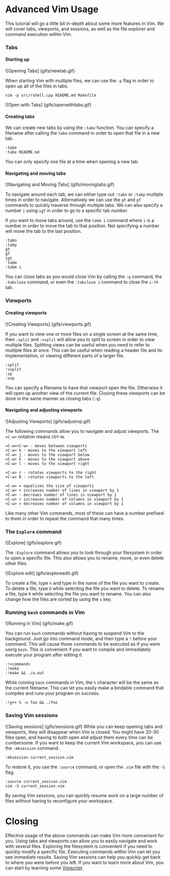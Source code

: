 # Advanced Vim Usage
This tutorial will go a little bit in-depth about some more features in Vim.
We will cover tabs, viewports, and sessions, as well as the file explorer and command execution within Vim.

### Tabs

#### Starting up

![Opening Tabs] (gifs/newtab.gif)

When starting Vim with multiple files, we can use the `-p` flag in order to open up all of the files in tabs.
```
vim -p src/rshell.cpp README.md Makefile
```

![Open with Tabs] (gifs/openwithtabs.gif)

#### Creating tabs

We can create new tabs by using the `:tabe` function. You can specify a filename after calling the `tabe` command in order to open that file in a new tab.
```
:tabe
:tabe README.md
```

You can only specify one file at a time when opening a new tab.

#### Navigating and moving tabs

![Navigating and Moving Tabs] (gifs/movingtabs.gif)

To navigate around each tab, we can either type out `:tabn` or `:tabp` multiple times in order to navigate.
Alternatively we can use the `gt` and `gT` commands to quickly traverse through multiple tabs.
We can also specify a number `i` using `igT` in order to go to a specific tab number.

If you want to move tabs around, use the `tabm i` command where `i` is a number in order to move the tab to that position.
Not specifying a number will move the tab to the last position.

```
:tabn
:tabp
gt
gT
igt
`tabm
:tabm i
```

You can close tabs as you would close Vim by calling the `:q` command, the `:tabclose` command, or even the `:tabclose i` command to close the `i-th` tab.

### Viewports

#### Creating viewports

![Creating Viewports] (gifs/viewports.gif)

If you want to view one or more files on a single screen at the same time, then `:split` and `:vsplit` will allow you to split to screen in order to view multiple files.
Splitting views can be useful when you need to refer to multiple files at once.
This can be useful when reading a header file and its implementation, or viewing different parts of a larger file.

```
:split
:vsplit
:sp
:vsp
```

You can specify a filename to have that viewport open the file.
Otherwise it will open up another view of the current file.
Closing these viewports can be done in the same manner as closing tabs (`:q`).

#### Navigating and adjusting viewports

![Adjusting Viewports] (gifs/adjustvp.gif)

The following commands allow you to navigate and adjust viewports. The `<C-w>` notation means ctrl-w.

```
<C-w><C-w> - moves between viewports
<C-w> h - moves to the viewport left
<C-w> j - moves to the viewport below
<C-w> k - moves to the viewport above
<C-w> l - moves to the viewport right

<C-w> r - rotates viewports to the right
<C-w> R - rotates viewports to the left

<C-w> = equalizes the size of viewports
<C-w> + increases number of lines in viewport by 1
<C-w> - decreaes number of lines in viewport by 1
<C-w> > increases number of columns in viewport by 1
<C-w> < decreases number of columns in viewport by 1

```

Like many other Vim commands, most of these can have a number prefixed to them in order to repeat the command that many times.

### The `Explore` command
![Explore] (gifs/explore.gif)

The `:Explore` command allows you to look through your filesystem in order to open a specific file.
This also allows you to rename, move, or even delete other files.

![Explore edit] (gifs/exploreedit.gif)

To create a file, type `%` and type in the name of the file you want to create.
To delete a file, type `D` while selecting the file you want to delete.
To rename a file, type `R` while selecting the file you want to rename.
You can also change how the files are sorted by using the `s` key.

### Running `bash` commands in Vim
![Running in Vim] (gifs/make.gif)

You can run `bash` commands without having to suspend Vim to the background.
Just go into command mode, and then type a `!` before your command.
This will cause those commands to be executed as if you were using `bash`.
This is convenient if you want to compile and immediately execute your program after editing it.

```
:!<command>
:!make
:!make && ./a.out
```
While running `bash` commands in Vim, the `%` character will be the same as the current filename.
This can let you easily make a bindable command that compiles and runs your program on success.
```
:!g++ % -o foo && ./foo
```

### Saving Vim sessions

![Saving sessions] (gifs/sessions.gif)
While you can keep opening tabs and viewports, they will disappear when Vim is closed.
You might have 20-30 files open, and having to both open and adjust them every time can be cumbersome.
If you want to keep the current Vim workspace, you can use the `:mksession` command.
```
:mksession current_session.vim
```
To restore it, you use the `:source` command, or open the `.vim` file with the `-S` flag.
```
:source current_session.vim
vim -S current_session.vim
```
By saving Vim sessions, you can quickly resume work on a large number of files without having to reconfigure your workspace.

# Closing
Effective usage of the above commands can make Vim more convenient for you.
Using tabs and viewports can allow you to easily navigate and work with several files.
Exploring the filesystem is convenient if you need to quickly modify a specific file.
Executing commands within Vim can let you see immediate results.
Saving Vim sessions can help you quickly get back to where you were before you left.
If you want to learn more about Vim, you can start by learning some [Vimscript](http://learnvimscriptthehardway.stevelosh.com).
